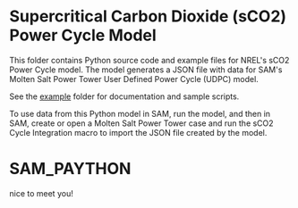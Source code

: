 # Supercritical Carbon Dioxide (sCO2) Power Cycle Model

This folder contains Python source code and example files for NREL's sCO2 Power Cycle model. The model generates a JSON file with data for SAM's Molten Salt Power Tower User Defined Power Cycle (UDPC) model.

See the [example](/example) folder for documentation and sample scripts.

To use data from this Python model in SAM, run the model, and then in SAM, create or open a Molten Salt Power Tower case and run the sCO2 Cycle Integration macro to import the JSON file created by the model.

# SAM_PAYTHON
nice to meet you!
